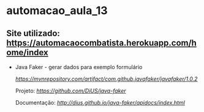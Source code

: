 # automacao_aula_13

## Site utilizado: https://automacaocombatista.herokuapp.com/home/index

* Java Faker - gerar dados para exemplo formulário
  
  _https://mvnrepository.com/artifact/com.github.javafaker/javafaker/1.0.2_
  
  Projeto: _https://github.com/DiUS/java-faker_

  Documentação: _http://dius.github.io/java-faker/apidocs/index.html_
